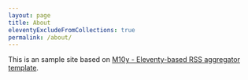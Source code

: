 ```yaml
---
layout: page
title: About
eleventyExcludeFromCollections: true
permalink: /about/
---
```


This is an sample site based on [M10y - Eleventy-based RSS aggregator template](https://github.com/lwojcik/eleventy-template-m10y).
